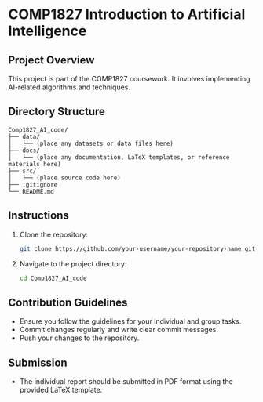# COMP1827 Introduction to Artificial Intelligence

## Project Overview
This project is part of the COMP1827 coursework. It involves implementing AI-related algorithms and techniques.

## Directory Structure
```
Comp1827_AI_code/
├── data/
│   └── (place any datasets or data files here)
├── docs/
│   └── (place any documentation, LaTeX templates, or reference materials here)
├── src/
│   └── (place source code here)
├── .gitignore
└── README.md
```

## Instructions
1. Clone the repository:
   ```sh
   git clone https://github.com/your-username/your-repository-name.git
   ```
2. Navigate to the project directory:
   ```sh
   cd Comp1827_AI_code
   ```

## Contribution Guidelines
- Ensure you follow the guidelines for your individual and group tasks.
- Commit changes regularly and write clear commit messages.
- Push your changes to the repository.

## Submission
- The individual report should be submitted in PDF format using the provided LaTeX template.
```

